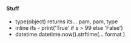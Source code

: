 #### Stuff
- type(object) returns its... pam, pam, type
- inline ifs - print('True' if s > 99 else 'False')
- datetime.datetime.now().strftime(... format )